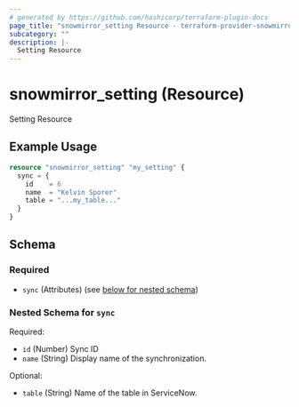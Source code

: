 ```yaml
---
# generated by https://github.com/hashicorp/terraform-plugin-docs
page_title: "snowmirror_setting Resource - terraform-provider-snowmirror"
subcategory: ""
description: |-
  Setting Resource
---
```


# snowmirror_setting (Resource)

Setting Resource

## Example Usage

```terraform
resource "snowmirror_setting" "my_setting" {
  sync = {
    id    = 6
    name  = "Kelvin Sporer"
    table = "...my_table..."
  }
}
```

<!-- schema generated by tfplugindocs -->
## Schema

### Required

- `sync` (Attributes) (see [below for nested schema](#nestedatt--sync))

<a id="nestedatt--sync"></a>
### Nested Schema for `sync`

Required:

- `id` (Number) Sync ID
- `name` (String) Display name of the synchronization.

Optional:

- `table` (String) Name of the table in ServiceNow.


